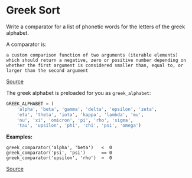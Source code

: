# Greek Sort

Write a comparator for a list of phonetic words for the letters of the greek alphabet.

A comparator is:

`a custom comparison function of two arguments (iterable elements) which should
return a negative, zero or positive number depending on whether the first argument
is considered smaller than, equal to, or larger than the second argument`

[Source](https://docs.python.org/2/library/functions.html#sorted)

The greek alphabet is preloaded for you as `greek_alphabet`:

```python
GREEK_ALPHABET = (
    'alpha', 'beta', 'gamma', 'delta', 'epsilon', 'zeta', 
    'eta', 'theta', 'iota', 'kappa', 'lambda', 'mu', 
    'nu', 'xi', 'omicron', 'pi', 'rho', 'sigma',
    'tau', 'upsilon', 'phi', 'chi', 'psi', 'omega')
```
    
**Examples:**

```text
greek_comparator('alpha', 'beta')   <  0
greek_comparator('psi', 'psi')      == 0
greek_comparator('upsilon', 'rho')  >  0
```

[Source](https://www.codewars.com/kata/56bc1acf66a2abc891000561/train/python)